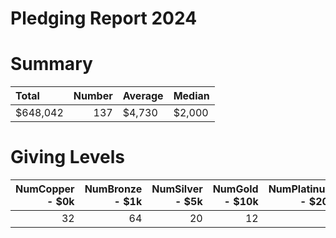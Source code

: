 # Pledging Report 2024
# Summary
| Total    |   Number | Average   | Median   |
|:---------|---------:|:----------|:---------|
| $648,042 |      137 | $4,730    | $2,000   |

# Giving Levels
|   NumCopper -   $0k |   NumBronze -   $1k |   NumSilver -   $5k |   NumGold   -   $10k |   NumPlatinum - $20k |
|--------------------:|--------------------:|--------------------:|---------------------:|---------------------:|
|                  32 |                  64 |                  20 |                   12 |                    9 |
